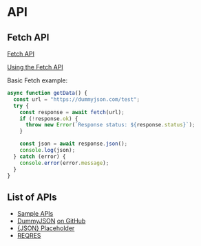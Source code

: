 # API

## Fetch API

[Fetch API](https://developer.mozilla.org/en-US/docs/Web/API/Fetch_API)

[Using the Fetch API](https://developer.mozilla.org/en-US/docs/Web/API/Fetch_API/Using_Fetch)

Basic Fetch example:

```js
async function getData() {
  const url = "https://dummyjson.com/test";
  try {
    const response = await fetch(url);
    if (!response.ok) {
      throw new Error(`Response status: ${response.status}`);
    }

    const json = await response.json();
    console.log(json);
  } catch (error) {
    console.error(error.message);
  }
}
```

## List of APIs

- [Sample APIs](http://sampleapis.com/)
- [DummyJSON](https://dummyjson.com/) [on GitHub](https://github.com/Ovi/DummyJSON)
- [{JSON} Placeholder](https://jsonplaceholder.typicode.com/)
- [REQRES](https://reqres.in/)
